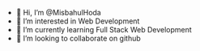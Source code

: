 - 👋 Hi, I’m @MisbahulHoda
- 👀 I’m interested in Web Development
- 🌱 I’m currently learning Full Stack Web Development
- 💞️ I’m looking to collaborate on github


<!---
MisbahulHoda/MisbahulHoda is a ✨ special ✨ repository because its `README.md` (this file) appears on your GitHub profile.
You can click the Preview link to take a look at your changes.
--->
